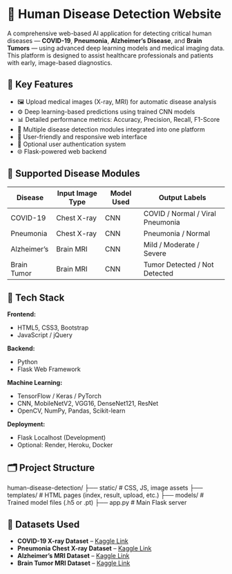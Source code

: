# 🧠 Human Disease Detection Website

A comprehensive web-based AI application for detecting critical human diseases — **COVID-19**, **Pneumonia**, **Alzheimer’s Disease**, and **Brain Tumors** 
— using advanced deep learning models and medical imaging data. This platform is designed to assist healthcare professionals and patients with early, image-based diagnostics.

## 🌟 Key Features

- 🖼️ Upload medical images (X-ray, MRI) for automatic disease analysis
- ⚙️ Deep learning-based predictions using trained CNN models
- 📊 Detailed performance metrics: Accuracy, Precision, Recall, F1-Score
- 🧠 Multiple disease detection modules integrated into one platform
- 📱 User-friendly and responsive web interface
- 🔐 Optional user authentication system
- 🌐 Flask-powered web backend

## 🧬 Supported Disease Modules

| Disease        | Input Image Type | Model Used         | Output Labels                        |
|----------------|------------------|--------------------|---------------------------------------|
| COVID-19       | Chest X-ray      | CNN                | COVID / Normal / Viral Pneumonia     |
| Pneumonia      | Chest X-ray      | CNN                | Pneumonia / Normal                   |
| Alzheimer’s    | Brain MRI        | CNN                | Mild / Moderate / Severe             |
| Brain Tumor    | Brain MRI        | CNN                | Tumor Detected / Not Detected        |


## 🧰 Tech Stack

**Frontend:**
- HTML5, CSS3, Bootstrap
- JavaScript / jQuery

**Backend:**
- Python
- Flask Web Framework

**Machine Learning:**
- TensorFlow / Keras / PyTorch
- CNN, MobileNetV2, VGG16, DenseNet121, ResNet
- OpenCV, NumPy, Pandas, Scikit-learn

**Deployment:**
- Flask Localhost (Development)
- Optional: Render, Heroku, Docker

## 🗂️ Project Structure
human-disease-detection/
├── static/ # CSS, JS, image assets
├── templates/ # HTML pages (index, result, upload, etc.)
├── models/ # Trained model files (.h5 or .pt)
├── app.py # Main Flask server

## 🧪 Datasets Used

- **COVID-19 X-ray Dataset** – [Kaggle Link](https://www.kaggle.com/datasets/tawsifurrahman/covid19-radiography-database)
- **Pneumonia Chest X-ray Dataset** – [Kaggle Link](https://www.kaggle.com/datasets/paultimothymooney/chest-xray-pneumonia)
- **Alzheimer’s MRI Dataset** – [Kaggle Link](https://www.kaggle.com/datasets/sachinkumar413/alzheimer-mri-dataset)
- **Brain Tumor MRI Dataset** – [Kaggle Link](https://www.kaggle.com/datasets/navoneel/brain-mri-images-for-brain-tumor-detection)

